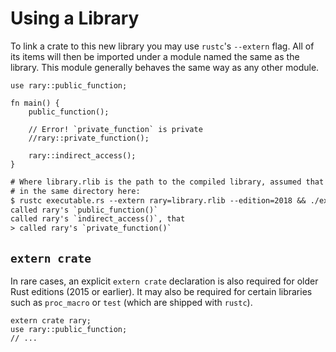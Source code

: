 # Using a Library

To link a crate to this new library you may use `rustc`'s `--extern` flag. All 
of its items will then be imported under a module named the same as the library.
This module generally behaves the same way as any other module.

```rust,ignore
use rary::public_function;

fn main() {
    public_function();

    // Error! `private_function` is private
    //rary::private_function();

    rary::indirect_access();
}
```

```txt
# Where library.rlib is the path to the compiled library, assumed that it's
# in the same directory here:
$ rustc executable.rs --extern rary=library.rlib --edition=2018 && ./executable 
called rary's `public_function()`
called rary's `indirect_access()`, that
> called rary's `private_function()`
```

## `extern crate`

In rare cases, an explicit `extern crate` declaration is also required for older
Rust editions (2015 or earlier). It may also be required for certain libraries
such as `proc_macro` or `test` (which are shipped with `rustc`).
```rust,ignore
extern crate rary;
use rary::public_function;
// ...
```
